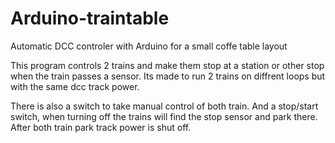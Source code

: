 Arduino-traintable
==================

Automatic DCC controler with Arduino for a small coffe table layout


This program controls 2 trains and make them stop at a station or other stop when the train passes a sensor. 
Its made to run 2 trains on diffrent loops but with the same dcc track power. 

There is also a switch to take manual control of both train. And a stop/start switch, when turning off the trains will find the stop sensor and park there. After both train park track power is shut off.
